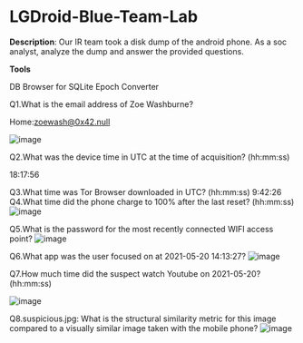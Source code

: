 # LGDroid-Blue-Team-Lab

**Description**: Our IR team took a disk dump of the android phone. As a soc analyst, analyze the dump and answer the provided questions.

**Tools**

DB Browser for SQLite
Epoch Converter

Q1.What is the email address of Zoe Washburne?

Home:zoewash@0x42.null

![image](https://github.com/pulgamvinay/LGDroid-Blue-Team-Lab/assets/100342550/7cda9191-9f8d-4222-80b2-db00b34e3add)


Q2.What was the device time in UTC at the time of acquisition? (hh:mm:ss)

18:17:56

Q3.What time was Tor Browser downloaded in UTC? (hh:mm:ss)
9:42:26 
Q4.What time did the phone charge to 100% after the last reset? (hh:mm:ss)
![image](https://github.com/pulgamvinay/LGDroid-Blue-Team-Lab/assets/100342550/c9e0f0b0-099e-48ad-97d0-05bc74ca54f8)


Q5.What is the password for the most recently connected WIFI access point?
![image](https://github.com/pulgamvinay/LGDroid-Blue-Team-Lab/assets/100342550/19d2a100-6a38-4416-ac7d-13c242dba30c)


Q6.What app was the user focused on at 2021-05-20 14:13:27?
![image](https://github.com/pulgamvinay/LGDroid-Blue-Team-Lab/assets/100342550/a68f8784-2e65-4a32-aa22-cc05cc5486db)


Q7.How much time did the suspect watch Youtube on 2021-05-20? (hh:mm:ss)

![image](https://github.com/pulgamvinay/LGDroid-Blue-Team-Lab/assets/100342550/05592973-ebc2-4267-941f-ad5a583b21cf)

Q8.suspicious.jpg: What is the structural similarity metric for this image compared to a visually similar image taken with the mobile phone? 
![image](https://github.com/pulgamvinay/LGDroid-Blue-Team-Lab/assets/100342550/bdb2856f-6998-430d-a11a-01ebeda68e7a)
